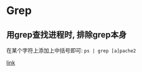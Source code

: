 # Grep


## 用grep查找进程时, 排除grep本身

在某个字符上添加上中括号即可: `ps | grep [a]pache2`

[link](http://www.commandlinefu.com/commands/view/11660/grep-processes-list-avoiding-the-grep-itself)
